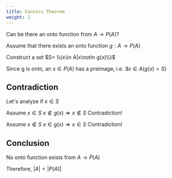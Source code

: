 ```yaml
---
title: Cantors Theorem
weight: 1
---
```


Can be there an onto function from $A\rightarrow P(A)$?

Assume that there exists an onto function $g:A\rightarrow P(A)$

Construct a set
$S= \\{x\in A|x\notin g(x)\\}$

Since g is onto, an $s\in P(A)$ has a preimage, i.e. $\exists x\in A(g(x)=S)$

## Contradiction

Let's analyze if $x\in S$

Assume $x\in S$
$x\notin g(x)\Rightarrow x\notin S$
Contradiction!

Assume $x\notin  S$
$x\in g(x)\Rightarrow x\in S$
Contradiction!

## Conclusion

No onto function exists from $A\rightarrow P(A)$

Therefore, $|A|<|P(A)|$